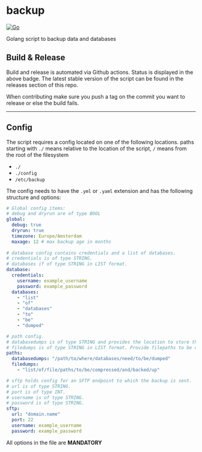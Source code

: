 # backup 
[![Go](https://github.com/swedishdrivetrain/backup/actions/workflows/go.yml/badge.svg)](https://github.com/swedishdrivetrain/backup/actions/workflows/go.yml)

Golang script to backup data and databases

## Build & Release
Build and release is automated via Github actions. Status is displayed in the above badge. 
The latest stable version of the script can be found in the releases section of this repo.

When contributing make sure you push a tag on the commit you want to release or else the build fails.

---
## Config
The script requires a config located on one of the following locations. paths starting with `./` means relative to the location of the script, `/` means from the root of the filesystem
* `./`
* `./config`
* `/etc/backup`

The config needs to have the `.yml` or `.yaml` extension and has the following structure and options: 
```yaml
# Global config items: 
# debug and dryrun are of type BOOL
global: 
  debug: true
  dryrun: true
  timezone: Europe/Amsterdam
  maxage: 12 # max backup age in months
  
# database config contains credentials and a list of databases.
# credentials is of type STRING.
# databases if of type STRING in LIST format.
database:
  credentials: 
    username: example_username
    password: example_password
  databases:
    - "list"
    - "of"
    - "databases"
    - "to"
    - "be"
    - "dumped"

# path config.
# databasedumps is of type STRING and provides the location to store the dumps.
# filedumps is of type STRING in LIST format. Provide filepaths to be compressed and added to the backup.
paths:
  databasedumps: "/path/to/where/databases/need/to/be/dumped"
  filedumps: 
    - "list/of/file/paths/to/be/compressed/and/backed/up"

# sftp holds config for an SFTP endpoint to which the backup is sent.
# url is of type STRING.
# port is of type INT.
# username is of type STRING.
# password is of type STRING.
sftp:
  url: "domain.name"
  port: 22
  username: example_username
  password: example_password
```
All options in the file are **MANDATORY**
